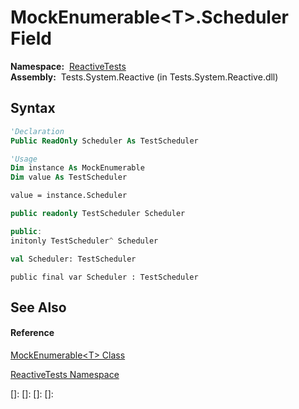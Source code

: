 # MockEnumerable\<T\>.Scheduler Field

**Namespace:**  [ReactiveTests](ReactiveTests\ReactiveTests.md)  
**Assembly:**  Tests.System.Reactive (in Tests.System.Reactive.dll)

## Syntax

```vb
'Declaration
Public ReadOnly Scheduler As TestScheduler
```

```vb
'Usage
Dim instance As MockEnumerable
Dim value As TestScheduler

value = instance.Scheduler
```

```csharp
public readonly TestScheduler Scheduler
```

```c++
public:
initonly TestScheduler^ Scheduler
```

```fsharp
val Scheduler: TestScheduler
```

```jscript
public final var Scheduler : TestScheduler
```

## See Also

#### Reference

[MockEnumerable\<T\> Class](MockEnumerable\MockEnumerable(T).md)

[ReactiveTests Namespace](ReactiveTests\ReactiveTests.md)

[]: 
[]: 
[]: 
[]: 